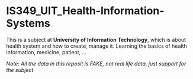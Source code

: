 # IS349_UIT_Health-Information-Systems

This is a subject at **University of Information Technology**, which is about health system and how to create, manage it. Learning the basics of health information, medicine, patient, ...

*Note: All the data in this reposit is FAKE, not real life data, just support for the subject*
